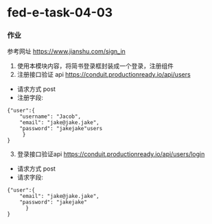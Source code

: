 # fed-e-task-04-03
### 作业
参考网址 https://www.jianshu.com/sign_in

1. 使用本模块内容，将简书登录框封装成一个登录，注册组件
2. 注册接口验证 api   https://conduit.productionready.io/api/users
- 请求方式 post
- 注册字段:
```
{"user":{   
    "username": "Jacob",
    "email": "jake@jake.jake",
    "password": "jakejake"users
     }
}
```
3. 登录接口验证api https://conduit.productionready.io/api/users/login
-  请求方式 post
- 请求字段:
```
{"user":{    
    "email": "jake@jake.jake",   
    "password": "jakejake"
      }
}
```